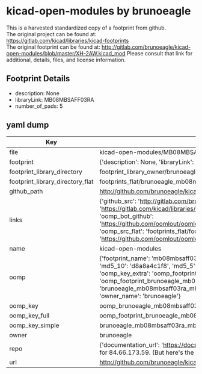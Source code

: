 # kicad-open-modules by brunoeagle  
This is a harvested standardized copy of a footprint from github.  
The original project can be found at:  
https://gitlab.com/kicad/libraries/kicad-footprints  
The original footprint can be found at:
http://gitlab.com/brunoeagle/kicad-open-modules/blob/master/XH-2AW.kicad_mod
Please consult that link for additional, details, files, and license information.  
## Footprint Details
* description: None  
* libraryLink: MB08MBSAFF03RA  
* number_of_pads: 5  
## yaml dump  
| Key | Value |  
| --- | --- |  
| file | kicad-open-modules/MB08MBSAFF03RA.kicad_mod |  
| footprint | {'description': None, 'libraryLink': 'MB08MBSAFF03RA', 'number_of_pads': 5} |  
| footprint_library_directory | footprint_library_owner/brunoeagle_kicad-open-modules |  
| footprint_library_directory_flat | footprints_flat/brunoeagle_mb08mbsaff03ra_mb08mbsaff03ra/working |  
| github_path | http://github.com/brunoeagle/kicad-open-modules/blob/master/MB08MBSAFF03RA.kicad_mod |  
| links | {'github_src': 'http://gitlab.com/brunoeagle/kicad-open-modules/blob/master/XH-2AW.kicad_mod', 'github_src_repo': 'https://gitlab.com/kicad/libraries/kicad-footprints', 'oomp_bot': 'footprints/brunoeagle_mb08mbsaff03ra_mb08mbsaff03ra/working', 'oomp_bot_github': 'https://github.com/oomlout/oomlout_oomp_footprint_bot/tree/main/footprints/brunoeagle_mb08mbsaff03ra_mb08mbsaff03ra/working', 'oomp_src_flat': 'footprints_flat/footprints_flat/brunoeagle_mb08mbsaff03ra_mb08mbsaff03ra/working', 'oomp_src_flat_github': 'https://github.com/oomlout/oomlout_oomp_footprint_src/tree/main/footprints_flat/brunoeagle_mb08mbsaff03ra_mb08mbsaff03ra/working'} |  
| name | kicad-open-modules |  
| oomp | {'footprint_name': 'mb08mbsaff03ra', 'library_name': 'mb08mbsaff03ra_kicad_mod', 'md5': 'd8a8a4c1f8494904db8e98a6e86447cd', 'md5_10': 'd8a8a4c1f8', 'md5_5': 'd8a8a', 'md5_6': 'd8a8a4', 'oomp_key': 'oomp_brunoeagle_mb08mbsaff03ra_mb08mbsaff03ra', 'oomp_key_extra': 'oomp_footprint_brunoeagle_mb08mbsaff03ra_mb08mbsaff03ra', 'oomp_key_full': 'oomp_footprint_brunoeagle_mb08mbsaff03ra_mb08mbsaff03ra_d8a8a4', 'oomp_key_simple': 'brunoeagle_mb08mbsaff03ra_mb08mbsaff03ra', 'original_filename': 'kicad-open-modules/MB08MBSAFF03RA.kicad_mod', 'owner_name': 'brunoeagle'} |  
| oomp_key | oomp_brunoeagle_mb08mbsaff03ra_mb08mbsaff03ra |  
| oomp_key_full | oomp_footprint_brunoeagle_mb08mbsaff03ra_mb08mbsaff03ra |  
| oomp_key_simple | brunoeagle_mb08mbsaff03ra_mb08mbsaff03ra |  
| owner | brunoeagle |  
| repo | {'documentation_url': 'https://docs.github.com/rest/overview/resources-in-the-rest-api#rate-limiting', 'message': "API rate limit exceeded for 84.66.173.59. (But here's the good news: Authenticated requests get a higher rate limit. Check out the documentation for more details.)"} |  
| url | http://github.com/brunoeagle/kicad-open-modules |  

